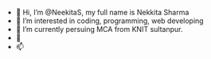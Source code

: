 - 👋 Hi, I’m @NeekitaS, my full name is Nekkita Sharma
- 👀 I’m interested in coding, programming, web developing
- 🌱 I’m currently persuing MCA from KNIT sultanpur.
- 💞️ 
- 📫

<!---
NeekitaS/NeekitaS is a ✨ special ✨ repository because its `README.md` (this file) appears on your GitHub profile.
You can click the Preview link to take a look at your changes.
--->
